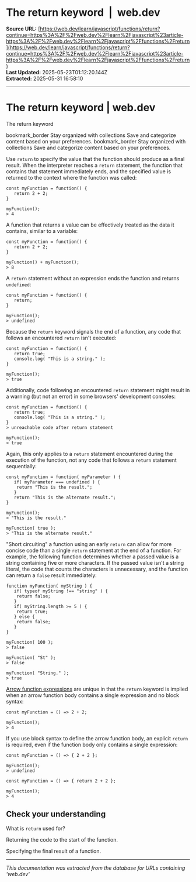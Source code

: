 # The return keyword  |  web.dev

**Source URL:** [https://web.dev/learn/javascript/functions/return?continue=https%3A%2F%2Fweb.dev%2Flearn%2Fjavascript%23article-https%3A%2F%2Fweb.dev%2Flearn%2Fjavascript%2Ffunctions%2Freturn](https://web.dev/learn/javascript/functions/return?continue=https%3A%2F%2Fweb.dev%2Flearn%2Fjavascript%23article-https%3A%2F%2Fweb.dev%2Flearn%2Fjavascript%2Ffunctions%2Freturn)  
**Last Updated:** 2025-05-23T01:12:20.144Z  
**Extracted:** 2025-05-31 16:58:10

---

# The return keyword | web.dev

The return keyword

bookmark\_border Stay organized with collections Save and categorize content based on your preferences. bookmark\_border Stay organized with collections Save and categorize content based on your preferences.

Use `return` to specify the value that the function should produce as a final result. When the interpreter reaches a `return` statement, the function that contains that statement immediately ends, and the specified value is returned to the context where the function was called:

```
const myFunction = function() {
   return 2 + 2;
}

myFunction();
> 4
```

A function that returns a value can be effectively treated as the data it contains, similar to a variable:

```
const myFunction = function() {
   return 2 + 2;
}

myFunction() + myFunction();
> 8
```

A `return` statement without an expression ends the function and returns `undefined`:

```
const myFunction = function() {
   return;
}

myFunction();
> undefined
```

Because the `return` keyword signals the end of a function, any code that follows an encountered `return` isn't executed:

```
const myFunction = function() {
   return true;
   console.log( "This is a string." );
}

myFunction();
> true
```

Additionally, code following an encountered `return` statement might result in a warning (but not an error) in some browsers' development consoles:

```
const myFunction = function() {
   return true;
   console.log( "This is a string." );
}
> unreachable code after return statement

myFunction();
> true
```

Again, this only applies to a `return` statement encountered during the execution of the function, not any code that follows a `return` statement sequentially:

```
const myFunction = function( myParameter ) {
   if( myParameter === undefined ) {
    return "This is the result.";
   }
   return "This is the alternate result.";
}

myFunction();
> "This is the result."

myFunction( true );
> "This is the alternate result."
```

"Short circuiting" a function using an early `return` can allow for more concise code than a single `return` statement at the end of a function. For example, the following function determines whether a passed value is a string containing five or more characters. If the passed value isn't a string literal, the code that counts the characters is unnecessary, and the function can return a `false` result immediately:

```
function myFunction( myString ) {
   if( typeof myString !== "string" ) {
    return false;
   }
   if( myString.length >= 5 ) {
    return true;
   } else {
    return false;
   }
}

myFunction( 100 );
> false

myFunction( "St" );
> false

myFunction( "String." );
> true
```

[Arrow function expressions](https://web.dev/learn/javascript/functions/function-expressions#arrow-functions) are unique in that the `return` keyword is implied when an arrow function body contains a single expression and no block syntax:

```
const myFunction = () => 2 + 2;

myFunction();
> 4
```

If you use block syntax to define the arrow function body, an explicit `return` is required, even if the function body only contains a single expression:

```
const myFunction = () => { 2 + 2 };

myFunction();
> undefined
```
```
const myFunction = () => { return 2 + 2 };

myFunction();
> 4
```

## Check your understanding

What is `return` used for?

Returning the code to the start of the function.

Specifying the final result of a function.

---

*This documentation was extracted from the database for URLs containing 'web.dev'*
